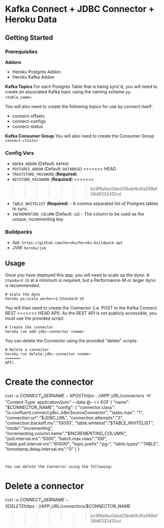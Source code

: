 # Kafka Connect + JDBC Connector + Heroku Data

## Getting Started

### Prerequisites

**Addons**
* Heroku Postgres Addon
* Heroku Kafka Addon

**Kafka Topics**
For each Postgres Table that is being sync'd, you will need to create an associated
Kafka topic using the naming scheme `pg-<table_name>`.

You will also need to create the following topics for use by connect itself:
* connect-offsets
* connect-configs
* connect-status

**Kafka Consumer Group**
You will also need to create the Consumer Group `connect-cluster`

### Config Vars

* `KAFKA_ADDON` (Default: `KAFKA`)
* `POSTGRES_ADDON` (Default: `DATABASE`)
<<<<<<< HEAD
* `TRUSTSTORE_PASSWORD` (**Required**)
* `KEYSTORE_PASSWORD` (**Required**)
=======
>>>>>>> bc9f6afac0ded25bebfb4fa399ef38d6332412cd
* `TABLE_WHITELIST` (**Required**) - A comma separated list of Postgres tables to sync.
* `INCREMENTING_COLUMN` (Default: `id`) - The column to be used as the unique, incrementing key

### Buildpacks

* Apt: `https://github.com/heroku/heroku-buildpack-apt`
* JVM: `heroku/jvm`

## Usage

Once you have deployed this app, you will need to scale up the dyno. A `Standard-2X` 
at a minimum is required, but a Performance-M or larger dyno is recommended.

```
# Scale the dyno
heroku ps:scale worker=1:Standard-2X
```

You will then need to create the Connector (i.e. POST to the Kafka Connect REST 
<<<<<<< HEAD
API). As the REST API is not publicly accessible, you must use the provided script:

```
# Create the connector
heroku run add-jdbc-connector <name>
```


You can delete the Connector using the provided "delete" scripts:

```
# Delete a connector
heroku run delete-jdbc-connector <name>
=======
API).

```
# Create the connector
curl -u $CONNECT_USERNAME -X POST https://$APP_URL/connectors -H "Content-Type: application/json" --data @- << EOF
{
  "name": "$CONNECTOR_NAME",
  "config": {
    "connector.class": "io.confluent.connect.jdbc.JdbcSourceConnector",
    "tasks.max": "1",
    "connection.url":"$JDBC_URL",
    "connection.attempts":"3",
    "connection.backoff.ms":"10000",
    "table.whitelist":"$TABLE_WHITELIST",
    "mode":"incrementing",
    "incrementing.column.name":"$INCREMENTING_COLUMN",
    "poll.interval.ms":"5000",
    "batch.max.rows":"100",
    "table.poll.interval.ms":"60000",
    "topic.prefix":"pg-",
    "table.types":"TABLE",
    "timestamp.delay.interval.ms":"0"
  }
}
```


You can delete the Connector using the following:

```
# Delete a connector
curl -u $CONNECT_USERNAME -X DELETE https://$APP_URL/connectors/$CONNECTOR_NAME
>>>>>>> bc9f6afac0ded25bebfb4fa399ef38d6332412cd
```
